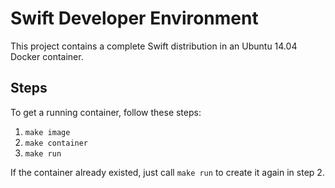 # Swift Developer Environment

This project contains a complete Swift distribution in an Ubuntu 14.04
Docker container.

## Steps

To get a running container, follow these steps:

1. `make image`
2. `make container`
3. `make run`

If the container already existed, just call `make run` to create it
again in step 2.

